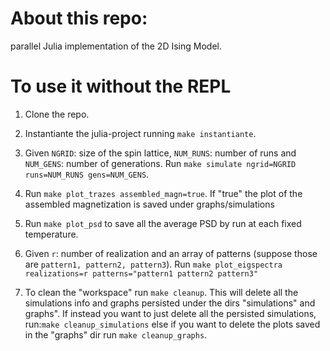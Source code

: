 # About this repo:
parallel Julia implementation of the 2D Ising Model. 

# To use it without the REPL
 1. Clone the repo.

 2. Instantiante the julia-project running `make instantiante`.

 3. Given `NGRID`: size of the spin lattice, `NUM_RUNS`: number of runs and `NUM_GENS`: number of generations. Run `make simulate ngrid=NGRID runs=NUM_RUNS gens=NUM_GENS`. 
 
 4. Run `make plot_trazes assembled_magn=true`. If "true" the plot of the assembled magnetization is saved under graphs/simulations

 5. Run `make plot_psd` to save all the average PSD by run at each fixed temperature.

 6. Given `r`: number of realization and an array of patterns (suppose those are `pattern1, pattern2, pattern3`). Run `make plot_eigspectra realizations=r patterns="pattern1 pattern2 pattern3"`

 7. To clean the "workspace" run `make cleanup`. This will delete all the simulations info and graphs persisted under the dirs 
 "simulations" and graphs". If instead you want to just delete all the persisted simulations, run:`make cleanup_simulations` else
 if you want to delete the plots saved in the "graphs" dir run `make cleanup_graphs`.
